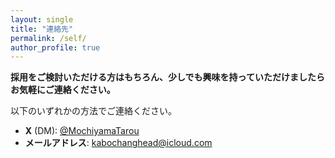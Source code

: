 ```yaml
---
layout: single
title: "連絡先"
permalink: /self/
author_profile: true
---
```


<style>
  @import .contact-method {
    list-style: none;
    padding: 0;
  }
  
  @import .contact-method li {
    margin: 10px 0;
    font-size: 1.2em;
  }
  
  @import .contact-method a {
    text-decoration: none;
    color: #1DA1F2; /* X/Twitterのブランドカラー */
  }
  
@import .contact-method a:hover {
    text-decoration: underline;
  }
</style>

**採用をご検討いただける方はもちろん、少しでも興味を持っていただけましたらお気軽にご連絡ください。**

以下のいずれかの方法でご連絡ください。

<ul class="contact-method">
  <li><strong>X</strong> (DM): <a href="https://x.com/MochiyamaTarou" target="_blank">@MochiyamaTarou</a></li>
  <li><strong>メールアドレス</strong>: <a href="mailto:kabochanghead@icloud.com">kabochanghead@icloud.com</a></li>
</ul>